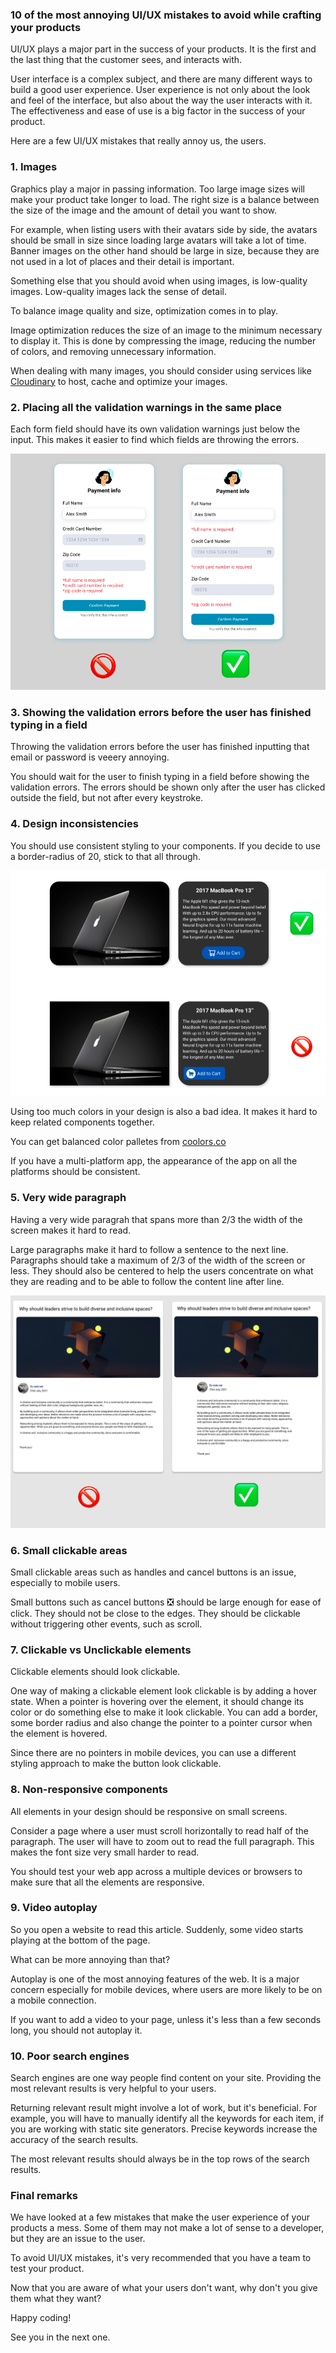 ### 10 of the most annoying UI/UX mistakes to avoid while crafting your products

UI/UX plays a major part in the success of your products. It is the first and the last thing that the customer sees, and interacts with.

User interface is a complex subject, and there are many different ways to build a good user experience. User experience is not only about the look and feel of the interface, but also about the way the user interacts with it. The effectiveness and ease of use is a big factor in the success of your product.

Here are a few UI/UX mistakes that really annoy us, the users.

### 1. Images
Graphics play a major in passing information. Too large image sizes will make your product take longer to load. The right size is a balance between the size of the image and the amount of detail you want to show.

For example, when listing users with their avatars side by side, the avatars should be small in size since loading large avatars will take a lot of time. Banner images on the other hand should be large in size, because they are not used in a lot of places and their detail is important.

Something else that you should avoid when using images, is low-quality images. Low-quality images lack the sense of detail.

To balance image quality and size, optimization comes in to play.

Image optimization reduces the size of an image to the minimum necessary to display it. This is done by compressing the image, reducing the number of colors, and removing unnecessary information.

When dealing with many images, you should consider using services like [Cloudinary](https://cloudinary.com/) to host, cache and optimize your images.

### 2. Placing all the validation warnings in the same place
Each form field should have its own validation warnings just below the input. This makes it easier to find which fields are throwing the errors.

![validation warnings placement](form-validation.png)

### 3. Showing the validation errors before the user has finished typing in a field
Throwing the validation errors before the user has finished inputting that email or password is veeery annoying.

You should wait for the user to finish typing in a field before showing the validation errors. The errors should be shown only after the user has clicked outside the field, but not after every keystroke.

### 4. Design inconsistencies
You should use consistent styling to your components. If you decide to use a border-radius of 20, stick to that all through.

![design inconsistencies](inconsistent-design.png)

Using too much colors in your design is also a bad idea. It makes it hard to keep related components together.

You can get balanced color palletes from [coolors.co](https://coolors.co)

If you have a multi-platform app, the appearance of the app on all the platforms should be consistent.

### 5. Very wide paragraph
Having a very wide paragrah that spans more than 2/3 the width of the screen makes it hard to read.

Large paragraphs make it hard to follow a sentence to the next line. Paragraphs should take a maximum of 2/3 of the width of the screen or less. They should also be centered to help the users concentrate on what they are reading and to be able to follow the content line after line.

![good paragraphs](paragraphs.png)

### 6. Small clickable areas
Small clickable areas such as handles and cancel buttons is an issue, especially to mobile users.

Small buttons such as cancel buttons ❎ should be large enough for ease of click. They should not be close to the edges. They should be clickable without triggering other events, such as scroll.

### 7. Clickable vs Unclickable elements
Clickable elements should look clickable.

One way of making a clickable element look clickable is by adding a hover state. When a pointer is hovering over the element, it should change its color or do something else to make it look clickable. You can add a border, some border radius and also change the pointer to a pointer cursor when the element is hovered.

Since there are no pointers in mobile devices, you can use a different styling approach to make the button look clickable.

### 8. Non-responsive components
All elements in your design should be responsive on small screens. 

Consider a page where a user must scroll horizontally to read half of the paragraph. The user will have to zoom out to read the full paragraph. This makes the font size very small harder to read. 

You should test your web app across a multiple devices or browsers to make sure that all the elements are responsive.

### 9. Video autoplay
So you open a website to read this article. Suddenly, some video starts playing at the bottom of the page.

What can be more annoying than that?

Autoplay is one of the most annoying features of the web. It is a major concern especially for mobile devices, where users are more likely to be on a mobile connection.

If you want to add a video to your page, unless it's less than a few seconds long, you should not autoplay it.

### 10. Poor search engines
Search engines are one way people find content on your site. Providing the most relevant results is very helpful to your users.

Returning relevant result might involve a lot of work, but it's beneficial. For example, you will have to manually identify all the keywords for each item, if you are working with static site generators. Precise keywords increase the accuracy of the search results.

The most relevant results should always be in the top rows of the search results.

### Final remarks
We have looked at a few mistakes that make the user experience of your products a mess. Some of them may not make a lot of sense to a developer, but they are an issue to the user.

To avoid UI/UX mistakes, it's very recommended that you have a team to test your product.

Now that you are aware of what your users don't want, why don't you give them what they want?

Happy coding!

See you in the next one. 
